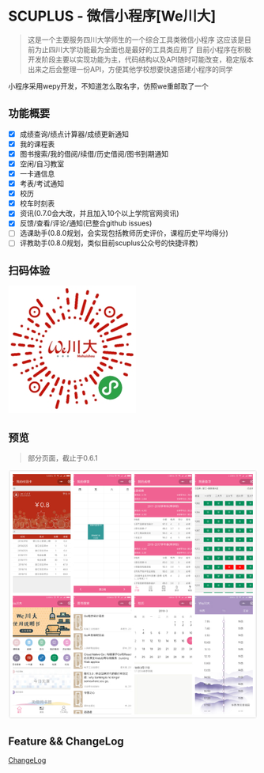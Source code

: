 # SCUPLUS - 微信小程序[We川大]

> 这是一个主要服务四川大学师生的一个综合工具类微信小程序
> 这应该是目前为止四川大学功能最为全面也是最好的工具类应用了
> 目前小程序在积极开发阶段主要以实现功能为主，代码结构以及API随时可能改变，稳定版本出来之后会整理一份API，方便其他学校想要快速搭建小程序的同学

小程序采用wepy开发，不知道怎么取名字，仿照we重邮取了一个

## 功能概要

- [x] 成绩查询/绩点计算器/成绩更新通知
- [x] 我的课程表
- [x] 图书搜索/我的借阅/续借/历史借阅/图书到期通知
- [x] 空闲/自习教室
- [x] 一卡通信息
- [x] 考表/考试通知
- [x] 校历
- [x] 校车时刻表
- [x] 资讯(0.7.0会大改，并且加入10个以上学院官网资讯)
- [x] 反馈/查看/评论/通知(已整合github issues)
- [ ] 选课助手(0.8.0规划，会实现包括教师历史评价，课程历史平均得分)
- [ ] 评教助手(0.8.0规划，类似目前scuplus公众号的快捷评教)

## 扫码体验

![img/qcode.jpg](img/qcode.jpg)

## 预览
> 部分页面，截止于0.6.1

![img/preview.jpg](img/preview.jpg)

## Feature && ChangeLog

[ChangeLog](ChangeLog.md)
